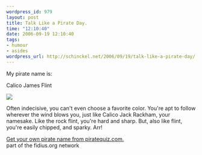 ```yaml
--- 
wordpress_id: 979
layout: post
title: Talk Like a Pirate Day.
time: "12:10:40"
date: 2006-09-19 12:10:40
tags: 
- humour
- asides
wordpress_url: http://schinckel.net/2006/09/19/talk-like-a-pirate-day/
---
```

My pirate name is: 

Calico James Flint 

![][1]

Often indecisive, you can't even choose a favorite color. You're apt to follow wherever the wind blows you, just like Calico Jack Rackham, your namesake. Like the rock flint, you're hard and sharp. But, also like flint, you're easily chipped, and sparky. Arr! 

[Get your own pirate name from piratequiz.com.][2]  
part of the fidius.org network 

   [1]: http://www.piratequiz.com/flag.gif
   [2]: http://www.piratequiz.com/

